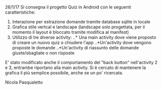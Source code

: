 26/1/17
Si consegna il progetto Quiz in Android con le seguenti caratteristiche:
1. Interazione per estrazione domande tramite database sqlite in locale
2. Grafica stile vertcal e landscape (landscape solo progettata, per il momento il layout è bloccato tramite modifica al manifest)
3. Utilizzo di tre diverse activity:
..* Una main activity dove viene proposto di creare un nuovo quiz o chiudere l'app
..*Un'activity dove vengono proposte le domande
..*Un'activity di riassunto delle domande giuste/sbagliate o non risposte

E' stato modificato anche il comportamento del "back button" nell'activity 2 e 3, entrambe riportano alla main activity.
Si è cercato di mantenere la grafica il più semplice possibile, anche se un po' ricercata.

Nicola Pasqualetto
